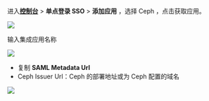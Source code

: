 <IntegrationDetailCard :title="`在 ${$localeConfig.brandName} 中创建应用`">

进入[**控制台**](https://console.genauth.ai) > **单点登录 SSO** > **添加应用** ，选择 Ceph ，点击获取应用。

![](~@imagesZhCn/integration/ceph/1-1.png)

输入集成应用名称

![](~@imagesZhCn/integration/ceph/1-2.png)

- 复制 **SAML Metadata Url**
- Ceph Issuer Url：Ceph 的部署地址或为 Ceph 配置的域名

![](~@imagesZhCn/integration/ceph/1-3.png)

</IntegrationDetailCard>
